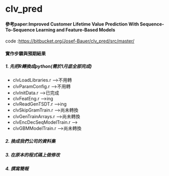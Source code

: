 # clv_pred

#### 參考paper:Improved Customer Lifetime Value Prediction With Sequence-To-Sequence Learning and Feature-Based Models
code :https://bitbucket.org/Josef-Bauer/clv_pred/src/master/

#### 實作步驟與預期結果
##### 1. 先把R轉換成python(需於1月底全部完成)
- clvLoadLibraries.r -->不用轉
- clvParamConfig.r -->不用轉
- clvInitData.r -->已完成
- clvFeatEng.r -->ing
- clvReadGenTSDT.r -->ing
- clvSkipGramTrain.r -->尚未轉換
- clvGenTrainArrays.r -->尚未轉換
- clvEncDecSeqModelTrain.r -->
- clvGBMModelTrain.r -->尚未轉換
##### 2. 換成我們公司的資料集
##### 3. 在原本的程式碼上做修改
##### 4. 撰寫簡報

